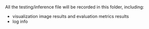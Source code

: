 All the testing/inference file will be recorded in this folder, including:

+ visualization image results and evaluation metrics results
+ log info